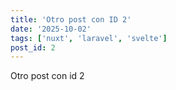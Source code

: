 ```yaml
---
title: 'Otro post con ID 2'
date: '2025-10-02'
tags: ['nuxt', 'laravel', 'svelte']
post_id: 2
---
```


Otro post con id 2
